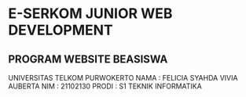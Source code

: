 # E-SERKOM JUNIOR WEB DEVELOPMENT
## PROGRAM WEBSITE BEASISWA

UNIVERSITAS TELKOM PURWOKERTO
NAMA : FELICIA SYAHDA VIVIA AUBERTA
NIM : 21102130
PRODI : S1 TEKNIK INFORMATIKA

